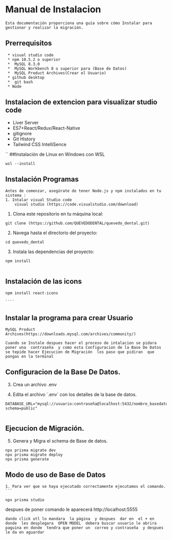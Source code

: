 # Manual de Instalacion
````
Esta documentación proporciona una guía sobre cómo Instalar para gestionar y realizar la migración.
````
## Prerrequisitos
`````
 * visual studio code 
 * npm 10.5.2 o superior
 *  MySQL 8.3.0
 *  MySQL Workbench 8 o superior para (Base de Datos)
 *  MySQL Product Archives(Crear el Usuario)
 * github desktop
 *  git bash
 * Node
`````
## Instalacion de extencion  para visualizar studio code 
   - Liver  Server
   - ES7+React/Redux/React-Native 
   - gitignore
   - Git History
   - Tailwind CSS IntelliSence

``
##Instalación de Linux en Windows con WSL
```
wsl --install
```

## Instalación Programas 
`````
Antes de comenzar, asegúrate de tener Node.js y npm instalados en tu sistema :
1. Intalar visual Studio code 
    visual studio (https://code.visualstudio.com/download)
`````

1. Clona este repositorio en tu máquina local:

```
git clone (https://github.com/QUEVEDODENTAL/quevedo_dental.git)
```

2. Navega hasta el directorio del proyecto:
```
cd quevedo_dental
```

3. Instala las dependencias del proyecto:
```
npm install

````
````
````
## Instalación de las icons
`````
npm install react-icons

````
`````
## Instalar la programa para crear Usuario
```
MySQL Product Archives(https://downloads.mysql.com/archives/community/)

Cuando se Instale despues hacer el proceso de intalacion se pidara   poner una  contraseña  y como esta Configuracion de la Base De Datos se tepide hacer Ejecucion de Migración  los paso que pidiran  que pongas en la terminal
```
## Configuracion de la Base De Datos.

3. Crea un archivo .env

4. Edita el archivo ´.env´ con los detalles de la base de datos.

```
DATABASE_URL="mysql://usuario:contraseña@localhost:5432/nombre_basedatos?schema=public"
```
`````
`````
## Ejecucion de Migración.

5. Genera y Migra el schema de Base de datos.

```
npx prisma migrate dev
npx prisma migrate deploy
npx prisma generate

```
## Modo de uso de Base de Datos
````
1. Para ver que se haya ejecutado correctamente ejecutamos el comando.
```

npx prisma studio

`````
despues de poner  comando  le aparecerá  http://localhost:5555 

```
dando click utl lo mandara  la página  y despues  dar en  el + en donde  les desplegara  OPEN MODEL  debera buscar usuario le abrira  paguina en donde  tendra que poner un  correo y contraseña  y despues le da en aguardar   

